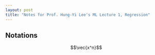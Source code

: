 ```yaml
---
layout: post
title: "Notes for Prof. Hung-Yi Lee's ML Lecture 1, Regression"
---
```


## Notations

$$\vec{x^n}$$

